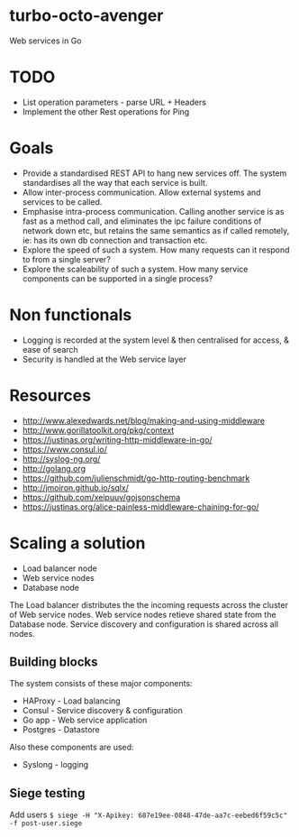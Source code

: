 # turbo-octo-avenger
Web services in Go

# TODO 

- List operation parameters - parse URL + Headers
- Implement the other Rest operations for Ping

# Goals

- Provide a standardised REST API to hang new services off. The system standardises
  all the way that each service is built.
- Allow inter-process communication. Allow external systems and services to be called.
- Emphasise intra-process communication. Calling another service is as fast as a method call, and eliminates
  the ipc failure conditions of network down etc, but retains the same semantics as if called remotely, ie:
  has its own db connection and transaction etc.
- Explore the speed of such a system. How many requests can it respond to from a single server?
- Explore the scaleability of such a system. How many service components can be supported in a single process? 



# Non functionals

- Logging is recorded at the system level & then centralised for access, & ease
  of search
- Security is handled at the Web service layer
  
# Resources

- http://www.alexedwards.net/blog/making-and-using-middleware
- http://www.gorillatoolkit.org/pkg/context
- https://justinas.org/writing-http-middleware-in-go/
- https://www.consul.io/
- http://syslog-ng.org/
- http://golang.org
- https://github.com/julienschmidt/go-http-routing-benchmark
- http://jmoiron.github.io/sqlx/
- https://github.com/xeipuuv/gojsonschema
- https://justinas.org/alice-painless-middleware-chaining-for-go/

# Scaling a solution

- Load balancer node
- Web service nodes
- Database node


The Load balancer distributes the the incoming requests across the cluster of 
Web service nodes.  Web service nodes retieve shared state from the Database node.
Service discovery and configuration is shared across all nodes.

## Building blocks

The system consists of these major components:

- HAProxy - Load balancing
- Consul - Service discovery & configuration
- Go app - Web service application
- Postgres - Datastore

Also these components are used:

- Syslong - logging


## Siege testing


Add users
`$ siege -H "X-Apikey: 687e19ee-0848-47de-aa7c-eebed6f59c5c" -f post-user.siege` 
